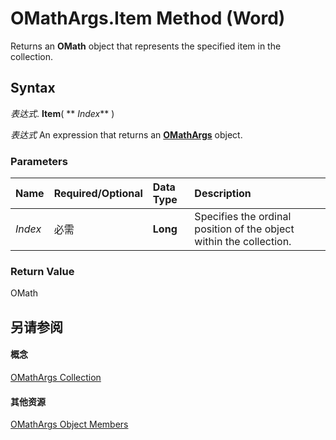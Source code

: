 
# OMathArgs.Item Method (Word)

Returns an  **OMath** object that represents the specified item in the collection.


## Syntax

 _表达式_. **Item**( ** _Index_** )

 _表达式_ An expression that returns an **[OMathArgs](5e4d542b-11c3-8cb8-be2a-5b990e777290.md)** object.


### Parameters



|**Name**|**Required/Optional**|**Data Type**|**Description**|
|:-----|:-----|:-----|:-----|
| _Index_|必需|**Long**|Specifies the ordinal position of the object within the collection.|

### Return Value

OMath


## 另请参阅


#### 概念


[OMathArgs Collection](5e4d542b-11c3-8cb8-be2a-5b990e777290.md)
#### 其他资源


[OMathArgs Object Members](http://msdn.microsoft.com/library/f3834049-18ba-9a4f-ab44-76e0c306bf12%28Office.15%29.aspx)